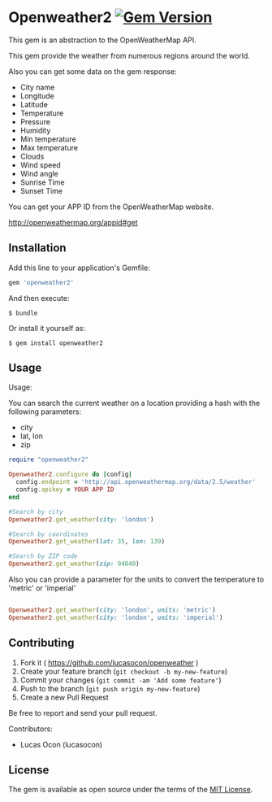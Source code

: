 # Openweather2 [![Gem Version](https://badge.fury.io/rb/openweather2.svg)](http://badge.fury.io/rb/openweather2)

This gem is an abstraction to the OpenWeatherMap API.

This gem provide the weather from numerous regions around the world.

Also you can get some data on the gem response:
* City name
* Longitude
* Latitude
* Temperature
* Pressure
* Humidity
* Min temperature
* Max temperature
* Clouds
* Wind speed
* Wind angle
* Sunrise Time
* Sunset Time

You can get your APP ID from the OpenWeatherMap website.

http://openweathermap.org/appid#get

## Installation

Add this line to your application's Gemfile:

```ruby
gem 'openweather2'
```

And then execute:

    $ bundle

Or install it yourself as:

    $ gem install openweather2

## Usage

Usage:

You can search the current weather on a location providing a hash with the following parameters:
* city
* lat, lon
* zip

```ruby
require "openweather2"

Openweather2.configure do |config|
  config.endpoint = 'http://api.openweathermap.org/data/2.5/weather'
  config.apikey = YOUR APP ID
end

#Search by city
Openweather2.get_weather(city: 'london')

#Search by coordinates
Openweather2.get_weather(lat: 35, lon: 139)

#Search by ZIP code
Openweather2.get_weather(zip: 94040)

```

Also you can provide a parameter for the units to convert the temperature to 'metric' or 'imperial'

```ruby

Openweather2.get_weather(city: 'london', units: 'metric')
Openweather2.get_weather(city: 'london', units: 'imperial')

```

## Contributing

1. Fork it ( https://github.com/lucasocon/openweather )
2. Create your feature branch (`git checkout -b my-new-feature`)
3. Commit your changes (`git commit -am 'Add some feature'`)
4. Push to the branch (`git push origin my-new-feature`)
5. Create a new Pull Request

Be free to report and send your pull request.

Contributors:
* Lucas Ocon (lucasocon)

## License

The gem is available as open source under the terms of the [MIT License](http://opensource.org/licenses/MIT).
